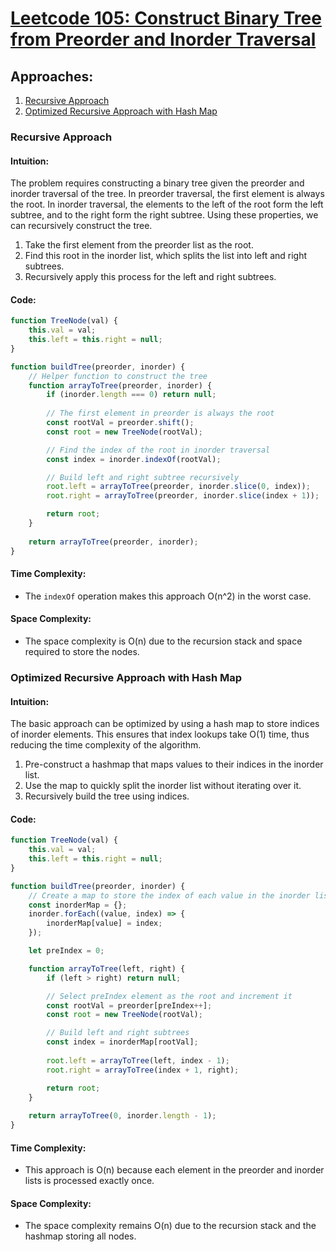 # [Leetcode 105: Construct Binary Tree from Preorder and Inorder Traversal](https://leetcode.com/problems/construct-binary-tree-from-preorder-and-inorder-traversal/)

## Approaches:
1. [Recursive Approach](#recursive-approach)
2. [Optimized Recursive Approach with Hash Map](#optimized-recursive-approach-with-hash-map)

### Recursive Approach

#### Intuition:
The problem requires constructing a binary tree given the preorder and inorder traversal of the tree. In preorder traversal, the first element is always the root. In inorder traversal, the elements to the left of the root form the left subtree, and to the right form the right subtree. Using these properties, we can recursively construct the tree.

1. Take the first element from the preorder list as the root.
2. Find this root in the inorder list, which splits the list into left and right subtrees.
3. Recursively apply this process for the left and right subtrees.

#### Code:
```javascript
function TreeNode(val) {
    this.val = val;
    this.left = this.right = null;
}

function buildTree(preorder, inorder) {
    // Helper function to construct the tree
    function arrayToTree(preorder, inorder) {
        if (inorder.length === 0) return null;
        
        // The first element in preorder is always the root
        const rootVal = preorder.shift();
        const root = new TreeNode(rootVal);

        // Find the index of the root in inorder traversal
        const index = inorder.indexOf(rootVal);

        // Build left and right subtree recursively
        root.left = arrayToTree(preorder, inorder.slice(0, index));
        root.right = arrayToTree(preorder, inorder.slice(index + 1));

        return root;
    }
    
    return arrayToTree(preorder, inorder);
}
```

#### Time Complexity:
- The `indexOf` operation makes this approach O(n^2) in the worst case.

#### Space Complexity:
- The space complexity is O(n) due to the recursion stack and space required to store the nodes.

### Optimized Recursive Approach with Hash Map

#### Intuition:
The basic approach can be optimized by using a hash map to store indices of inorder elements. This ensures that index lookups take O(1) time, thus reducing the time complexity of the algorithm.

1. Pre-construct a hashmap that maps values to their indices in the inorder list.
2. Use the map to quickly split the inorder list without iterating over it.
3. Recursively build the tree using indices.

#### Code:
```javascript
function TreeNode(val) {
    this.val = val;
    this.left = this.right = null;
}

function buildTree(preorder, inorder) {
    // Create a map to store the index of each value in the inorder list for O(1) access
    const inorderMap = {};
    inorder.forEach((value, index) => {
        inorderMap[value] = index;
    });

    let preIndex = 0;

    function arrayToTree(left, right) {
        if (left > right) return null;

        // Select preIndex element as the root and increment it
        const rootVal = preorder[preIndex++];
        const root = new TreeNode(rootVal);

        // Build left and right subtrees
        const index = inorderMap[rootVal];
        
        root.left = arrayToTree(left, index - 1);
        root.right = arrayToTree(index + 1, right);

        return root;
    }
    
    return arrayToTree(0, inorder.length - 1);
}
```

#### Time Complexity:
- This approach is O(n) because each element in the preorder and inorder lists is processed exactly once.

#### Space Complexity:
- The space complexity remains O(n) due to the recursion stack and the hashmap storing all nodes.

